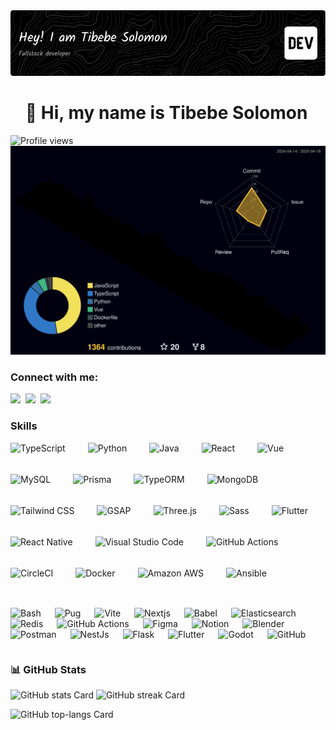 <div>

<div  width="50%">
<!-- Programmer gif -->
<img src="github-header-image.png">

<div id="toc">
  <ul align="left" style="list-style: none">
    <summary>
      <h1>
        👋 Hi, my name is Tibebe Solomon
      </h1>
    </summary>
  </ul>
</div>

![Profile views](https://komarev.com/ghpvc/?username=tibex88&label=Profile%20views&color=0e75b6&style=flat)
![](./profile-3d-contrib/profile-night-rainbow.svg)


**<h3 align="left">Connect with me:</h3>** 
<p align="left"><a href="https://twitter.com/https://twitter.com/TibeSolomon" target="_blank"><img src="https://img.shields.io/badge/Twitter-000000?style=for-the-badge&logo=X&logoColor=white" height="28" style="margin-right: 4px"></a> <a href="https://www.linkedin.com/in/tibebe-solomon-278294234/" target="_blank"><img src="https://img.shields.io/badge/LinkedIn-0077B5?style=for-the-badge&logo=linkedin&logoColor=white" height="28" style="margin-right: 4px"></a> <a href="tibesolomon7@gmail.com" target="_blank"><img src="https://img.shields.io/badge/Gmail-D14836?style=for-the-badge&logo=gmail&logoColor=white" height="28" style="margin-right: 4px"></a></p>


 **<h3 align="left">Skills</h3>**

<div style="display: flex; flex-wrap: wrap; gap: 18px; justify-content: left;"><img src="https://img.shields.io/badge/TypeScript-3178C6?logo=typescript&logoColor=white" height="32" alt="TypeScript" style="margin-right: 18px"> <img src="https://img.shields.io/badge/Python-306998?logo=python&logoColor=white" height="32" alt="Python" style="margin-right: 18px"> <img src="https://img.shields.io/badge/Java-007396?logo=java&logoColor=white" height="32" alt="Java" style="margin-right: 18px"> <img src="https://img.shields.io/badge/React-20232A?logo=react&logoColor=61DAFB" height="32" alt="React" style="margin-right: 18px"> <img src="https://img.shields.io/badge/Vue.js-35495E?logo=vue.js&logoColor=4FC08D" height="32" alt="Vue" style="margin-right: 18px"> <img src="https://img.shields.io/badge/MySQL-4479A1?logo=mysql&logoColor=white" height="32" alt="MySQL" style="margin-right: 18px"> <img src="https://img.shields.io/badge/Prisma-2D3748?logo=prisma&logoColor=white" height="32" alt="Prisma" style="margin-right: 18px"> <img src="https://img.shields.io/badge/TypeORM-262627?logo=typeorm&logoColor=white" height="32" alt="TypeORM" style="margin-right: 18px"> <img src="https://img.shields.io/badge/MongoDB-4EA94B?logo=mongodb&logoColor=white" height="32" alt="MongoDB" style="margin-right: 18px"> <img src="https://img.shields.io/badge/Tailwind_CSS-38B2AC?logo=tailwind-css&logoColor=white" height="32" alt="Tailwind CSS" style="margin-right: 18px"> <img src="https://img.shields.io/badge/GSAP-00D084?logo=gsap&logoColor=white" height="32" alt="GSAP" style="margin-right: 18px"> <img src="https://img.shields.io/badge/Three.js-000000?logo=three.js&logoColor=white" height="32" alt="Three.js" style="margin-right: 18px"> <img src="https://skillicons.dev/icons?i=sass" height="32" alt="Sass" style="margin-right: 18px"> <img src="https://img.shields.io/badge/Flutter-02569B?logo=flutter&logoColor=white" height="32" alt="Flutter" style="margin-right: 18px"> <img src="https://img.shields.io/badge/React_Native-20232A?logo=react&logoColor=61DAFB" height="32" alt="React Native" style="margin-right: 18px"> <img src="https://img.shields.io/badge/Visual_Studio_Code-007ACC?logo=visual-studio-code&logoColor=white" height="32" alt="Visual Studio Code" style="margin-right: 18px"> <img src="https://img.shields.io/badge/GitHub_Actions-2088FF?logo=github-actions&logoColor=white" height="32" alt="GitHub Actions" style="margin-right: 18px"> <img src="https://img.shields.io/badge/CircleCI-343434?logo=circleci&logoColor=white" height="32" alt="CircleCI" style="margin-right: 18px"> <img src="https://img.shields.io/badge/Docker-2496ED?logo=docker&logoColor=white" height="32" alt="Docker" style="margin-right: 18px"> <img src="https://img.shields.io/badge/Amazon_AWS-232F3E?logo=amazon-aws&logoColor=white" height="32" alt="Amazon AWS" style="margin-right: 18px"> <img src="https://img.shields.io/badge/Ansible-EE0000?logo=ansible&logoColor=white" height="32" alt="Ansible" style="margin-right: 18px"> 


 
<img src="https://skillicons.dev/icons?i=bash" height="32" alt="Bash" style="margin-right: 18px"> <img src="https://skillicons.dev/icons?i=pug" height="32" alt="Pug" style="margin-right: 18px"> <img src="https://skillicons.dev/icons?i=vite" height="32" alt="Vite" style="margin-right: 18px"> <img src="https://skillicons.dev/icons?i=nextjs" height="32" alt="Nextjs" style="margin-right: 18px"> <img src="https://skillicons.dev/icons?i=babel" height="32" alt="Babel" style="margin-right: 18px"> <img src="https://skillicons.dev/icons?i=elasticsearch" height="32" alt="Elasticsearch" style="margin-right: 18px"> <img src="https://skillicons.dev/icons?i=redis" height="32" alt="Redis" style="margin-right: 18px"> <img src="https://skillicons.dev/icons?i=githubactions" height="32" alt="GitHub Actions" style="margin-right: 18px"> <img src="https://skillicons.dev/icons?i=figma" height="32" alt="Figma" style="margin-right: 18px"> <img src="https://skillicons.dev/icons?i=notion" height="32" alt="Notion" style="margin-right: 18px"> <img src="https://skillicons.dev/icons?i=blender" height="32" alt="Blender" style="margin-right: 18px"> <img src="https://skillicons.dev/icons?i=postman" height="32" alt="Postman" style="margin-right: 18px"> <img src="https://cdn.simpleicons.org/nestjs/E0234E" height="32" alt="NestJs" style="margin-right: 18px"> <img src="https://cdn.simpleicons.org/flask/000000" height="32" alt="Flask" style="margin-right: 18px"> <img src="https://cdn.simpleicons.org/flutter/02569B" height="32" alt="Flutter" style="margin-right: 18px"> <img src="https://cdn.simpleicons.org/godotengine/478CBF" height="32" alt="Godot" style="margin-right: 18px"> <img src="https://cdn.jsdelivr.net/gh/devicons/devicon@latest/icons/github/github-original-wordmark.svg" height="32" alt="GitHub" style="margin-right: 18px"></div>

 **<h3 align="left"> 📊  GitHub Stats</h3>**

<p align="left">
  <img width="48%" src="https://github-readme-stats.vercel.app/api?username=tibex88&theme=react&hide_title=true&hide_rank=false&show_icons=true&include_all_commits=true&count_private=true&line_height=23&hide_border=false&show=prs_merged%2Cprs_merged_percentage&number_format=long" alt="GitHub stats Card" />
  <img width="48%" src="https://streak-stats.demolab.com/?user=tibex88&theme=react&hide_border=false&date_format=M+j%5B%2C+Y%5D&mode=daily&hide_total_contributions=false&hide_current_streak=false&hide_longest_streak=false&card_height=200" alt="GitHub streak Card" />
</p>

<p align="left">
  <img width="48%" src="https://github-readme-stats.vercel.app/api/top-langs?username=tibex88&theme=react&hide_title=false&layout=donut-vertical&langs_count=20&hide_progress=true&card_width=400" alt="GitHub top-langs Card" />
</p>
